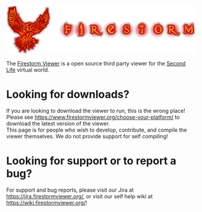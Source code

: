 <picture>
  <source media="(prefers-color-scheme: dark)" srcset="images/firestorm_readme_dark.png">
  <source media="(prefers-color-scheme: light)" srcset="images/firestorm_readme_light.png">
  <img alt="Second Life Logo" src="images/firestorm_readme_light.png"> <!-- Assume light theme -->
</picture>

The [Firestorm Viewer](https://www.firestormviewer.org) is a open source third party viewer for the [Second Life](https://secondlife.com/) virtual world.

# Looking for downloads?
If you are looking to download the viewer to run, this is the wrong place!<br/>
Please see https://www.firestormviewer.org/choose-your-platform/ to download the latest version of the viewer.<br/>
This page is for people who wish to develop, contribute, and compile the viewer themselves. We do not provide support for self compiling!

# Looking for support or to report a bug?
For support and bug reports, please visit our Jira at https://jira.firestormviewer.org/, or visit our self help wiki at https://wiki.firestormviewer.org/!
